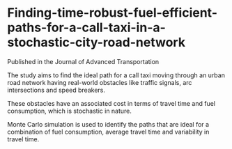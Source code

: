 # Finding-time-robust-fuel-efficient-paths-for-a-call-taxi-in-a-stochastic-city-road-network
Published in the Journal of Advanced Transportation

The study aims to find the ideal path for a call taxi moving through an urban road network having real-world obstacles like traffic signals, arc intersections and speed breakers.

These obstacles have an associated cost in terms of travel time and fuel consumption, which is stochastic in nature.

Monte Carlo simulation is used to identify the paths that are ideal for a combination of fuel consumption, average travel time and variability in travel time.
